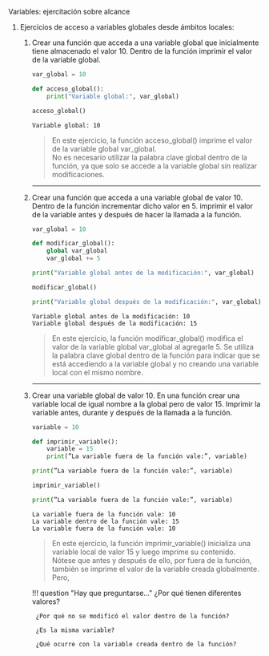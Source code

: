 Variables: ejercitación sobre alcance

1. Ejercicios de acceso a variables globales desde ámbitos locales:

    1. Crear una función que acceda a una variable global que inicialmente tiene almacenado el valor 10. Dentro de la función imprimir el valor de la variable global.

        ``` py title="Python"
        var_global = 10

        def acceso_global():
            print("Variable global:", var_global)

        acceso_global()
        ```

        ``` title="Terminal (Entrada/Salida)"
        Variable global: 10
        ```

        > En este ejercicio, la función acceso_global() imprime el valor de la variable global var_global.  
        > No es necesario utilizar la palabra clave global dentro de la función, ya que solo se accede a la variable global sin realizar modificaciones.

        ---

    1. Crear una función que acceda a una variable global de valor 10. Dentro de la función incrementar dicho valor en 5. imprimir el valor de la variable antes y después de hacer la llamada a la función.

        ``` py title="Python"
        var_global = 10

        def modificar_global():
            global var_global
            var_global += 5

        print("Variable global antes de la modificación:", var_global)

        modificar_global()

        print("Variable global después de la modificación:", var_global)
        ```

        ``` title="Terminal (Entrada/Salida)"
        Variable global antes de la modificación: 10
        Variable global después de la modificación: 15
        ```

        > En este ejercicio, la función modificar_global() modifica el valor de la variable global var_global al agregarle 5. 
        >Se utiliza la palabra clave global dentro de la función para indicar que se está accediendo a la variable global y no creando una variable local con el mismo nombre.

        --- 

    1. Crear una variable global de valor 10. En una función crear una variable local de igual nombre a la global pero de valor 15. Imprimir la variable antes, durante y después de la llamada a la función.

        ``` py title="Python"
        variable = 10

        def imprimir_variable():
            variable = 15
            print(”La variable fuera de la función vale:”, variable)

        print(”La variable fuera de la función vale:”, variable)

        imprimir_variable()

        print(”La variable fuera de la función vale:”, variable)
        ```

        ``` title="Terminal (Entrada/Salida)"
        La variable fuera de la función vale: 10
        La variable dentro de la función vale: 15
        La variable fuera de la función vale: 10
        ```

        > En este ejercicio, la función imprimir_variable() inicializa una variable local de valor 15 y luego imprime su contenido.
        > Nótese que antes y después de ello, por fuera de la función, también se imprime el valor de la variable creada globalmente. Pero, 

        !!! question "Hay que preguntarse..."
            ¿Por qué tienen diferentes valores?
            
            ¿Por qué no se modificó el valor dentro de la función?
            
            ¿Es la misma variable?
            
            ¿Qué ocurre con la variable creada dentro de la función?
